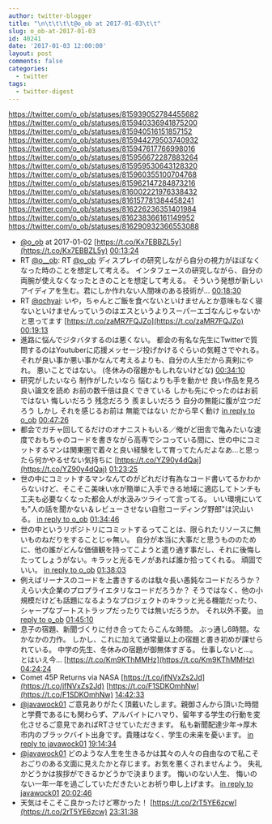 ```yaml
---
author: twitter-blogger
title: "\n\t\t\t\t@o_ob at 2017-01-03\t\t"
slug: o_ob-at-2017-01-03
id: 40241
date: '2017-01-03 12:00:00'
layout: post
comments: false
categories:
  - twitter
tags:
  - twitter-digest
---
```


https://twitter.com/o_ob/statuses/815939052784455682 https://twitter.com/o_ob/statuses/815940336941875200 https://twitter.com/o_ob/statuses/815940516151857152 https://twitter.com/o_ob/statuses/815944279503740932 https://twitter.com/o_ob/statuses/815947617766998016 https://twitter.com/o_ob/statuses/815956672287883264 https://twitter.com/o_ob/statuses/815959530643128320 https://twitter.com/o_ob/statuses/815960355100704768 https://twitter.com/o_ob/statuses/815962147284873216 https://twitter.com/o_ob/statuses/816002221976338432 https://twitter.com/o_ob/statuses/816157781384458241 https://twitter.com/o_ob/statuses/816226236351401984 https://twitter.com/o_ob/statuses/816238366161149952 https://twitter.com/o_ob/statuses/816290932366553088  

*   [@o_ob](https://twitter.com/o_ob) at 2017-01-02 [https://t.co/Kx7EBBZL5y](https://t.co/Kx7EBBZL5y) [00:13:24](https://twitter.com/o_ob/statuses/815939052784455682)
*   RT [@o__ob](https://twitter.com/o__ob): RT [@o_ob](https://twitter.com/o_ob) ディスプレイの研究しながら自分の視力がほぼなくなった時のことを想定して考える。 インタフェースの研究しながら、自分の両腕が使えなくなったときのことを想定して考える。 そういう発想が新しいアイディアを生む。君にしか作れない人間味のある技術が… [00:18:30](https://twitter.com/o_ob/statuses/815940336941875200)
*   RT [@ochyai](https://twitter.com/ochyai): いや，ちゃんとご飯を食べないといけませんとか意味もなく寝ないといけませんっていうのはエスというよりスーパーエゴなんじゃないかと思ってます [https://t.co/zaMR7FQJZo](https://t.co/zaMR7FQJZo) [00:19:13](https://twitter.com/o_ob/statuses/815940516151857152)
*   進路に悩んでジタバタするのは悪くない。 都会の有名な先生にTwitterで質問するのはYoutuberに応援メッセージ投げかけるぐらいの気軽さでやれる。 それが良い事か悪い事かなんて考えるよりも、自分の人生だから真剣にやれ。 悪いことではない。 (冬休みの宿題かもしれないけどな) [00:34:10](https://twitter.com/o_ob/statuses/815944279503740932)
*   研究がしたいなら 制作がしたいなら 悩むよりも手を動かせ 良い作品を見ろ 良い論文を読め お前の数千倍は良くできている しかも先にやったのはお前ではない 悔しいだろう 残念だろう 羨ましいだろう 自分の無能に腹が立つだろう しかし それを感じるお前は 無能ではない だから早く動け [in reply to o_ob](https://twitter.com/o_ob/statuses/815944279503740932) [00:47:26](https://twitter.com/o_ob/statuses/815947617766998016)
*   都会でガチャ回してるだけのオナニストもいる／俺がど田舎で亀みたいな速度でおもちゃのコードを書きながら高専でシコっている間に、世の中にコミットするマンは関東圏で着々と良い経験をして育ってたんだよなあ…と思ったら何かやるせない気持ちに [https://t.co/YZ90y4dQaj](https://t.co/YZ90y4dQaj) [01:23:25](https://twitter.com/o_ob/statuses/815956672287883264)
*   世の中にコミットするマンなんてのがどれだけ有為なコード書いてるかわからないけど、そこそこ美味い水が簡単に入手できる地域に適応してトンチも工夫も必要なくなった都会人が水汲みツライって言ってる。 いい環境にいても"人の話を聞かない＆レビューさせない自慰コーディング野郎"は沢山いる。 [in reply to o_ob](https://twitter.com/o_ob/statuses/815956672287883264) [01:34:46](https://twitter.com/o_ob/statuses/815959530643128320)
*   世の中というリポジトリにコミットするってことは、限られたリソースに無いものねだりをすることじゃ無い。 自分が本当に大事だと思うもののために、他の誰がどんな価値観を持ってこようと遣り通す事だし、それに後悔したってしょうがない。キラッと光るモノがあれば誰か拾ってくれる。 頑固でいい。 [in reply to o_ob](https://twitter.com/o_ob/statuses/815956672287883264) [01:38:03](https://twitter.com/o_ob/statuses/815960355100704768)
*   例えばリーナスのコードを上書きするのは駄々長い愚鈍なコードだろうか？ えらい大企業のプロプライエタリなコードだろうか？ そうではなく、他の小規模だけども話題になるようなプロジェクトのキラッと光る機能だったり、シャープなブートストラップだったりでは無いだろうか。 それ以外不要。 [in reply to o_ob](https://twitter.com/o_ob/statuses/815956672287883264) [01:45:10](https://twitter.com/o_ob/statuses/815962147284873216)
*   息子の宿題、新聞づくりに付き合ってたらこんな時間。 ぶっ通し6時間。なかなかの力作。 しかし、これに加えて通常量以上の宿題と書き初めが課せられている。 中学の先生、冬休みの宿題が御無体すぎる。 仕事しないと...。 とはいえ今… [https://t.co/Km9KThMMHz](https://t.co/Km9KThMMHz) [04:24:24](https://twitter.com/o_ob/statuses/816002221976338432)
*   Comet 45P Returns via NASA [https://t.co/jfNVxZs2Jd](https://t.co/jfNVxZs2Jd) [https://t.co/F1SDKOmhNw](https://t.co/F1SDKOmhNw) [14:42:33](https://twitter.com/o_ob/statuses/816157781384458241)
*   [@javawock01](https://twitter.com/javawock01) ご意見ありがたく頂戴いたします。親御さんから頂いた時間と学費であるにも関わらず、アルバイトにハマり、留年する学生の行動を変化させるご意見であればRTさせていただきます。 私も新聞配達少年→厚木市内のブラックバイト出身です。貴賤はなく、学生の未来を憂います。 [in reply to javawock01](https://twitter.com/javawock01/statuses/816216173532434432) [19:14:34](https://twitter.com/o_ob/statuses/816226236351401984)
*   [@javawock01](https://twitter.com/javawock01) どのような人生を生きるかは其々の人々の自由なので私こそおごりのある文面に見えたかと存じます。お気を悪くされませんよう。 失礼かどうかは挨拶ができるかどうかで決まります。 悔いのない人生、 悔いのない一年一年を過ごしていただきたいとお祈り申し上げます。 [in reply to javawock01](https://twitter.com/javawock01/statuses/816232403676975104) [20:02:46](https://twitter.com/o_ob/statuses/816238366161149952)
*   天気はそこそこ良かったけど寒かった！ [https://t.co/2rT5YE6zcw](https://t.co/2rT5YE6zcw) [23:31:38](https://twitter.com/o_ob/statuses/816290932366553088)